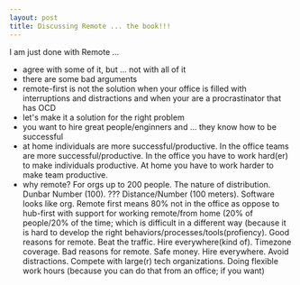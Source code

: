 ```yaml
---
layout: post
title: Discussing Remote ... the book!!!
---
```

I am just done with Remote ...

* agree with some of it, but ... not with all of it
* there are some bad arguments
* remote-first is not the solution when your office is filled with interruptions and distractions and when your are a procrastinator that has OCD
* let's make it a solution for the right problem
* you want to hire great people/enginners and ... they know how to be successful
* at home individuals are more successful/productive. In the office teams are more successful/productive. In the office you have to work hard(er) to make individuals productive. At home you have to work harder to make team productive.
* why remote? For orgs up to 200 people. The nature of distribution. Dunbar Number (100). ??? Distance/Number (100 meters). Software looks like org. Remote first means 80% not in the office as oppose to hub-first with support for working remote/from home (20% of people/20% of the time; which is difficult in a different way (because it is hard to develop the right behaviors/processes/tools(profiency). Good reasons for remote. Beat the traffic. Hire everywhere(kind of). Timezone coverage. Bad reasons for remote. Safe money. Hire everywhere. Avoid distractions. Compete with large(r) tech organizations. Doing flexible work hours (because you can do that from an office; if you want)
